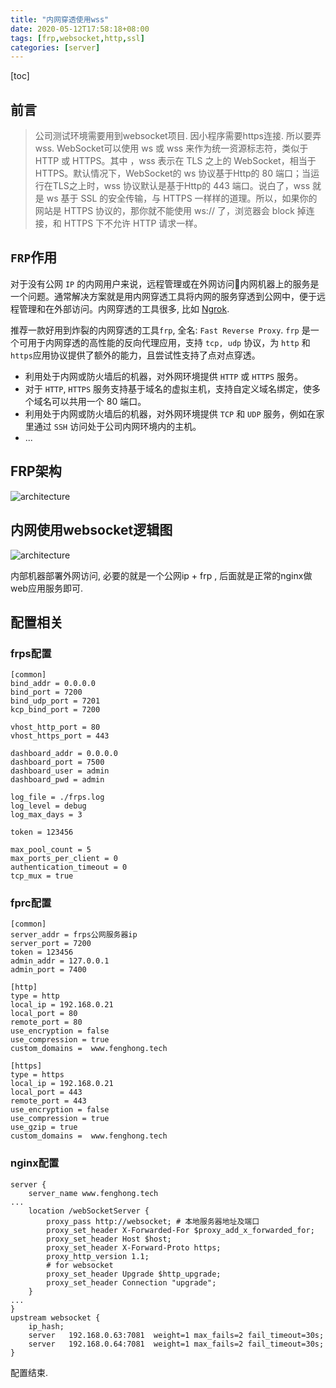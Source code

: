 ```yaml
---
title: "内网穿透使用wss"
date: 2020-05-12T17:58:18+08:00
tags: [frp,websocket,http,ssl]
categories: [server]
---
```




[toc]

## 前言

> 公司测试环境需要用到websocket项目. 因小程序需要https连接. 所以要弄wss. WebSocket可以使用 ws 或 wss 来作为统一资源标志符，类似于 HTTP 或 HTTPS。其中 ，wss 表示在 TLS 之上的 WebSocket，相当于 HTTPS。默认情况下，WebSocket的 ws 协议基于Http的 80 端口；当运行在TLS之上时，wss 协议默认是基于Http的 443 端口。说白了，wss 就是 ws 基于 SSL 的安全传输，与 HTTPS 一样样的道理。所以，如果你的网站是 HTTPS 协议的，那你就不能使用 ws:// 了，浏览器会 block 掉连接，和 HTTPS 下不允许 HTTP 请求一样。

## `FRP`作用

对于没有公网 `IP` 的内网用户来说，远程管理或在外网访问内网机器上的服务是一个问题。通常解决方案就是用内网穿透工具将内网的服务穿透到公网中，便于远程管理和在外部访问。内网穿透的工具很多, 比如 [Ngrok](https://github.com/inconshreveable/ngrok.git).

推荐一款好用到炸裂的内网穿透的工具`frp`, 全名: `Fast Reverse Proxy`.  `frp` 是一个可用于内网穿透的高性能的反向代理应用，支持 `tcp, udp` 协议，为 `http` 和` https `应用协议提供了额外的能力，且尝试性支持了点对点穿透。 

- 利用处于内网或防火墙后的机器，对外网环境提供 `HTTP` 或 `HTTPS` 服务。
- 对于 `HTTP`, `HTTPS` 服务支持基于域名的虚拟主机，支持自定义域名绑定，使多个域名可以共用一个 80 端口。
- 利用处于内网或防火墙后的机器，对外网环境提供 `TCP` 和 `UDP` 服务，例如在家里通过 `SSH` 访问处于公司内网环境内的主机。
- ...

## FRP架构

 ![architecture](https://oss.fenghong.tech/frp/architecture.png) 

## 内网使用websocket逻辑图

 ![architecture](https://oss.fenghong.tech/frp/wss.jpg)

内部机器部署外网访问, 必要的就是一个公网ip + frp , 后面就是正常的nginx做web应用服务即可.

## 配置相关

### frps配置

```
[common]
bind_addr = 0.0.0.0
bind_port = 7200
bind_udp_port = 7201
kcp_bind_port = 7200

vhost_http_port = 80
vhost_https_port = 443

dashboard_addr = 0.0.0.0
dashboard_port = 7500
dashboard_user = admin
dashboard_pwd = admin

log_file = ./frps.log
log_level = debug
log_max_days = 3

token = 123456

max_pool_count = 5
max_ports_per_client = 0
authentication_timeout = 0
tcp_mux = true
```

### fprc配置

```
[common]
server_addr = frps公网服务器ip
server_port = 7200
token = 123456
admin_addr = 127.0.0.1
admin_port = 7400

[http]
type = http
local_ip = 192.168.0.21
local_port = 80
remote_port = 80
use_encryption = false
use_compression = true
custom_domains =  www.fenghong.tech

[https]
type = https
local_ip = 192.168.0.21
local_port = 443
remote_port = 443
use_encryption = false
use_compression = true
use_gzip = true
custom_domains =  www.fenghong.tech
```

### nginx配置

```
server {
	server_name www.fenghong.tech
...
	location /webSocketServer {
		proxy_pass http://websocket; # 本地服务器地址及端口
		proxy_set_header X-Forwarded-For $proxy_add_x_forwarded_for;
		proxy_set_header Host $host;
		proxy_set_header X-Forward-Proto https;
		proxy_http_version 1.1;
        # for websocket
		proxy_set_header Upgrade $http_upgrade;
		proxy_set_header Connection "upgrade";
	}
...
}  
upstream websocket {
	ip_hash;
	server   192.168.0.63:7081  weight=1 max_fails=2 fail_timeout=30s;
	server   192.168.0.64:7081  weight=1 max_fails=2 fail_timeout=30s;
}

```

配置结束.



